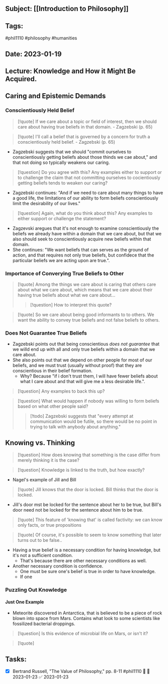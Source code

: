 ## Subject: [[Introduction to Philosophy]]
## Tags:
#phil1110 #philosophy #humanities 
## Date: 2023-01-19
## Lecture: Knowledge and How it Might Be Acquired.

## Caring and Epistemic Demands
### Conscientiously Held Belief
> [!quote] If we care about a topic or field of interest, then we should care about having true beliefs in that domain. - Zagzebski (p. 65)

> [!quote] I'll call a belief that is governed by a concern for truth a conscientiously held belief. - Zagzebski (p. 65)
- Zagzebski suggests that we should "commit ourselves to conscientiously getting beliefs about those thinds we cae about," and that not doing so typically weakens our caring.
> [!question] Do you agree with this? Any examples either to support or to challenge the claim that not committing ourselves to cocientiously getting beliefs tends to weaken our caring?
- Zagzebski continues: "And if we need to care about many things to have a good life, the limitations of our ability to form beliefs conscientiously limit the desirability of our lives."
> [!question] Again, what do you think about this? Any examples to either support or challenge the statement?
- Zagzevski aregues that it's not enough to examine conscientiously the beliefs we already have within a domain that we care about, but that we also should seek to conscientiously acquire new beliefs within that domain.
- She continues: "We want beliefs that can serves as the ground of action, and that requires not only true beliefs, but confidece that the particular beliefs we are acting upon are true.".

### Importance of Converying True Beliefs to Other
> [!quote] Among the things we care about is caring that others care about what we care about, which means that we care about their having true beliefs about what we care about...
> > [!question] How to interpret this quote?

> [!quote] So we care about being good informants to to others. We want the ability to convey true beliefs and not false beliefs to others.

### Does Not Guarantee True Beliefs
- Zagzebski points out that being conscientious *does not guarantee* that we willd end up with all and only true beliefs within a domain that we care about.
- She also points out that we depend on other people for most of our beliefs, and we must trust (usually without proof) that they are conscientious in their belief formation.
	- Why? Because "if i don't trust them, I will have fewer beliefs about what I care about and that will give me a less desirable life.".
> [!question] Any examples to back this up?

> [!question] What would happen if nobody was willing to form beliefs based on what other people said?
> > [!todo] Zagzebski suggests that "every attempt at communication would be futile, so there would be no point in trying to talk with anybody about anything."

## Knowing vs. Thinking
> [!question]  How does knowing that something is the case differ from merely thinking it is the case?

> [!question] Knowledge is linked to the truth, but how exactly?

- Nagel's example of Jill and Bill
> [!quote] Jill knows that the door is locked. Bill thinks that the door is locked.
- Jill's door mst be locked for the sentence about her to be true, but Bill's door need not be locked for the sentence about him to be true.
> [!quote] This feature of 'knowing that' is called factivity: we can know only facts, or true propositions

> [!quote] Of course, it's possible to seem to know something that later turns out to be false..
- Having a true belief is a necessary condition for having knowledge, but it's not a sufficient condition.
	- That's because there are other necessary conditions as well.
- Another necessary condition is confidence.
	- One must be sure one's belief is true in order to have knowledge.
	- If one

### Puzzling Out Knowledge
#### Just One Example
- Meteorite discovered in Antarctica, that is believed to be a piece of rock blown into space from Mars. Contains what look to some scientists like fossilized bacterial droppings.
> [!question]  Is this evidence of microbial life on Mars, or isn't it?

> [!quote] 

## Tasks:
- [x] Bertrand Russell, "The Value of Philosophy," pp. 8-11 #phil1110 🔽 📅 2023-01-23 ✅ 2023-01-23
